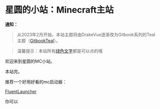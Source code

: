# 星圆的小站：Minecraft主站

**通知：**

> 从2023年2月开始，本站主题将由DrakeVue逐渐改为Gitbook系列的Teal主题（[GitbookTeal](https://theme.typoraio.cn/theme/Gitbook/)）。

> 温馨提示：本站所有[绿色文字](.\index.html)都是可以点的哦

欢迎来到星圆的MC小站。

本站完。









































































推荐一个好用好看的mc启动器：

[FluentLauncher](https://apps.microsoft.com/store/detail/natsuriankofluentlauncher/9p4nqqxq942p?hl=zh-cn&gl=cn)

你可以

<script type="module" src="https://get.microsoft.com/badge/ms-store-badge.bundled.js"></script> <ms-store-badge 	productid="9P4NQQXQ942P" 	theme="auto" 	language="zh-cn" 	animation="on"> </ms-store-badge>

